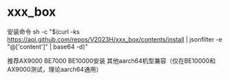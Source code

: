 # xxx_box
安装命令
sh -c "$(curl -ks https://api.github.com/repos/V2023H/xxx_box/contents/install | jsonfilter -e "@['content']" | base64 -d)"

<a val="/xj6pxEd6sXInRxtk2AJmC8g29C1vnpVgWu/ILttDtUZlgkWdERjaDR1Zq4UUlZlfo\qfLJs-mGqOqxLuQA==">推荐AX9000 BE7000 BE10000安装 其他aarch64机型兼容（仅在BE10000和AX9000测试，理论aarch64通用）</a>

